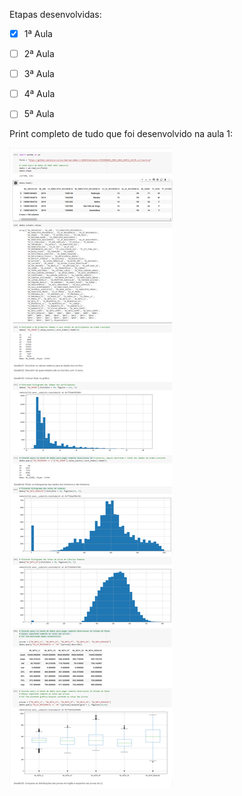 
Etapas desenvolvidas:
- [x] 1ª Aula
- [ ] 2ª Aula
- [ ] 3ª Aula
- [ ] 4ª Aula
- [ ] 5ª Aula


Print completo de tudo que foi desenvolvido na aula 1:

![](screenshots/fullprintAula01.png)